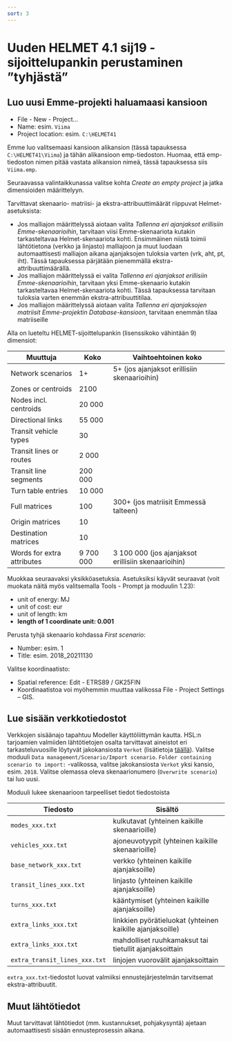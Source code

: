 ```yaml
---
sort: 3
---
```


# Uuden HELMET 4.1 sij19 -sijoittelupankin perustaminen ”tyhjästä”

## Luo uusi Emme-projekti haluamaasi kansioon
- File - New - Project…
-	Name: esim. `Viima`
-	Project location: esim. `C:\HELMET41`

Emme luo valitsemaasi kansioon alikansion (tässä tapauksessa `C:\HELMET41\Viima`) ja tähän alikansioon emp-tiedoston.
Huomaa, että emp-tiedoston nimen pitää vastata alikansion nimeä, tässä tapauksessa siis `Viima.emp`.

Seuraavassa valintaikkunassa valitse kohta _Create an empty project_ ja jatka dimensioiden määrittelyyn.

Tarvittavat skenaario- matriisi- ja ekstra-attribuuttimäärät riippuvat Helmet-asetuksista:
- Jos malliajon määrittelyssä aiotaan valita _Tallenna eri ajanjaksot erillisiin Emme-skenaarioihin_,
  tarvitaan viisi Emme-skenaariota kutakin tarkasteltavaa Helmet-skenaariota kohti.
  Ensimmäinen niistä toimii lähtötietona (verkko ja linjasto) malliajoon ja muut luodaan automaattisesti
  malliajon aikana ajanjaksojen tuloksia varten (vrk, aht, pt, iht).
  Tässä tapauksessa pärjätään pienemmällä ekstra-attribuuttimäärällä.
- Jos malliajon määrittelyssä ei valita _Tallenna eri ajanjaksot erillisiin Emme-skenaarioihin_,
  tarvitaan yksi Emme-skenaario kutakin tarkasteltavaa Helmet-skenaariota kohti.
  Tässä tapauksessa tarvitaan tuloksia varten enemmän ekstra-attribuuttitilaa.
- Jos malliajon määrittelyssä aiotaan valita _Tallenna eri ajanjaksojen matriisit Emme-projektin Database-kansioon_,
  tarvitaan enemmän tilaa matriiseille

Alla on lueteltu HELMET-sijoittelupankin (lisenssikoko vähintään 9) dimensiot:

| Muuttuja                                                                  | Koko      | Vaihtoehtoinen koko                                 |
|---------------------------------------------------------------------------|-----------|-----------------------------------------------------|
| Network scenarios                                                         | 1+        | 5+ (jos ajanjaksot erillisiin skenaarioihin)        |
| Zones or centroids                                                        | 2100      |                                                     |
| Nodes incl. centroids                                                     | 20 000    |                                                     |
| Directional links                                                         | 55 000    |                                                     |
| Transit vehicle types                                                     | 30        |                                                     |
| Transit lines or routes                                                   | 2 000     |                                                     |
| Transit line segments                                                     | 200 000   |                                                     |
| Turn table entries                                                        | 10 000    |                                                     |
| Full matrices                                                             | 100       | 300+ (jos matriisit Emmessä talteen)                |
| Origin matrices                                                           | 10        |                                                     |
| Destination matrices                                                      | 10        |                                                     |
| Words for extra attributes                                                | 9 700 000 | 3 100 000 (jos ajanjaksot erillisiin skenaarioihin) |

Muokkaa seuraavaksi yksikköasetuksia. Asetuksiksi käyvät seuraavat (voit muokata näitä myös valitsemalla Tools - Prompt ja moduulin 1.23):
- unit of energy: MJ
- unit of cost: eur
- unit of length: km
- **length of 1 coordinate unit: 0.001**

Perusta tyhjä skenaario kohdassa _First scenario_:
-	Number: esim. 1
-	Title: esim. 2018_20211130

Valitse koordinaatisto:
-	Spatial reference: Edit - ETRS89 / GK25FIN
- Koordinaatistoa voi myöhemmin muuttaa valikossa File - Project Settings – GIS.

## Lue sisään verkkotiedostot

Verkkojen sisäänajo tapahtuu Modeller käyttöliittymän kautta. 
HSL:n tarjoamien valmiiden lähtötietojen osalta tarvittavat aineistot eri tarkasteluvuosille löytyvät jakokansiosta
`Verkot` (lisätietoja [täällä](mallin_lahtotietotiedostot.md)).
Valitse moduuli `Data management/Scenario/Import scenario`.
`Folder containing scenario to import:` -valikossa, valitse jakokansiosta `Verkot` yksi kansio, esim. `2018`.
Valitse olemassa oleva skenaarionumero (`Overwrite scenario`) tai luo uusi.

Moduuli lukee skenaarioon tarpeelliset tiedot tiedostoista

|Tiedosto                      | Sisältö                                                    |
|------------------------------|------------------------------------------------------------|
|`modes_xxx.txt`	             |	kulkutavat (yhteinen kaikille skenaarioille)              |
|`vehicles_xxx.txt`	           |	ajoneuvotyypit (yhteinen kaikille skenaarioille)          |
|`base_network_xxx.txt`        |	verkko (yhteinen kaikille ajanjaksoille)                  |
|`transit_lines_xxx.txt`       |	linjasto (yhteinen kaikille ajanjaksoille)                |
|`turns_xxx.txt`               |	kääntymiset (yhteinen kaikille ajanjaksoille)             |
|`extra_links_xxx.txt`         |	linkkien pyörätieluokat (yhteinen kaikille ajanjaksoille) |
|`extra_links_xxx.txt`         |	mahdolliset ruuhkamaksut tai tietullit ajanjaksoittain    |
|`extra_transit_lines_xxx.txt` |	linjojen vuorovälit ajanjaksoittain                       | 

`extra_xxx.txt`-tiedostot luovat valmiiksi ennustejärjestelmän tarvitsemat ekstra-attribuutit. 

## Muut lähtötiedot

Muut tarvittavat lähtötiedot (mm. kustannukset, pohjakysyntä) ajetaan automaattisesti sisään ennusteprosessin aikana.
